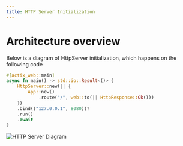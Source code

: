 ```yaml
---
title: HTTP Server Initialization
---
```


# Architecture overview

Below is a diagram of HttpServer initialization, which happens on the following code

```rust
#[actix_web::main]
async fn main() -> std::io::Result<()> {
    HttpServer::new(|| {
        App::new()
            .route("/", web::to(|| HttpResponse::Ok()))
    })
    .bind(("127.0.0.1", 8080))?
    .run()
    .await
}
```

![HTTP Server Diagram](/img/diagrams/http_server.svg)
